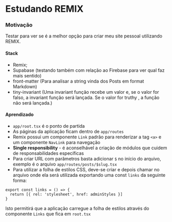 # Estudando REMIX

### Motivação

Testar para ver se é a melhor opção para criar meu site pessoal utilizando REMIX.

#### Stack

- Remix;
- Supabase (testando também com relação ao Firebase para ver qual faz mais sentido)
- front-matter (Para analisar a string vinda dos Posts em format Markdown)
- tiny-invariant (Uma invariant função recebe um valor e, se o valor for falso, a invariant função será lançada. Se o valor for truthy , a função não será lançada.)

#### Aprendizado

- `app/root.tsx` é o ponto de partida
- As páginas da aplicação ficam dentro de `app/routes`
- Remix possui um componente `Link` padrão para renderizar a tag `<a>` e um componente `NavLink` para navegação
- **Single responsibility** - é aconselhável a criação de módulos que cuidem de responsabilidades específicas
- Para criar URL com parâmetros basta adicionar `$` no início do arquivo, exemplo é o arquivo `app/routes/posts/$slug.tsx`
- Para utilizar a folha de estilos CSS, deve-se criar e depois chamar no arquivo onde ela será utilizada exportando uma const `links` da seguinte forma:

```
export const links = () => {
  return [{ rel: 'stylesheet', href: adminStyles }]
}
```

Isto permitirá que a aplicação carregue a folha de estilos através do componente `Links` que fica em `root.tsx`

